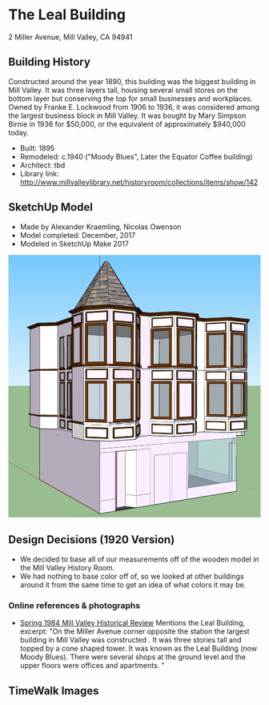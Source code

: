 # The Leal Building
2 Miller Avenue, Mill Valley, CA 94941

## Building History

Constructed around the year 1890, this building was the biggest building in Mill Valley. It was three layers tall, housing several small stores on the bottom layer but conserving the top for small businesses and workplaces. Owned by Franke E. Lockwood from 1906 to 1936, it was considered among the largest business block in Mill Valley. It was bought by Mary Simpson Birnie in 1936 for $50,000, or the equivalent of approximately $940,000 today. 

- Built: 1895
- Remodeled: c.1940 ("Moody Blues", Later the Equator Coffee building)
- Architect: tbd
- Library link: http://www.millvalleylibrary.net/historyroom/collections/items/show/142


## SketchUp Model

- Made by Alexander Kraemling, Nicolas Owenson
- Model completed: December, 2017
- Modeled in SketchUp Make 2017

![SketchUp Make 2017 model screenshot](leal-building-1920.jpg)

## Design Decisions (1920 Version)
- We decided to base all of our measurements off of the wooden model in the Mill Valley History Room.
- We had nothing to base color off of, so we looked at other buildings around it from the same time to get an idea of what colors it may be.


### Online references & photographs
* [Spring 1984 Mill Valley Historical Review](http://www.millvalleylibrary.net/historyroom/collections/archive/files/mvhs1984spring-reduce_910d348bce.pdf) Mentions the Leal Building, excerpt: "On the Miller Avenue corner opposite the station the largest building in Mill Valley was constructed . It was three stories tall and topped by a cone shaped tower. It was known as the Leal Building (now Moody Blues). There were several shops at the ground level and the upper floors were offices and apartments. "

## TimeWalk Images
